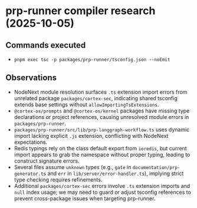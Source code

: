 # prp-runner compiler research (2025-10-05)

## Commands executed

- `pnpm exec tsc -p packages/prp-runner/tsconfig.json --noEmit`

## Observations

- NodeNext module resolution surfaces `.ts` extension import errors from unrelated package
  `packages/cortex-sec`, indicating shared tsconfig extends base settings without
  `allowImportingTsExtensions`.
- `@cortex-os/prompts` and `@cortex-os/kernel` packages have missing type declarations or
  project references, causing unresolved module errors in `packages/prp-runner`.
- `packages/prp-runner/src/lib/prp-langgraph-workflow.ts` uses dynamic import lacking explicit `.js` extension, conflicting with NodeNext expectations.
- Redis typings rely on the class default export from `ioredis`, but current import appears to
  grab the namespace without proper typing, leading to construct signature errors.
- Several files assume `unknown` types (e.g., `gate` in `documentation/prp-generator.ts` and
  `err` in `lib/server/error-handler.ts`), implying strict type checking requires refinements.
- Additional `packages/cortex-sec` errors involve `.ts` extension imports and `null` index
  usage; we may need to guard or adjust tsconfig references to prevent cross-package issues when
  targeting prp-runner.
